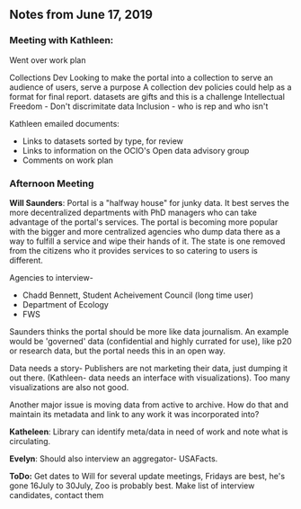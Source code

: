## Notes from June 17, 2019

### Meeting with Kathleen:

Went over work plan

Collections Dev
Looking to make the portal into a collection to serve an audience of users, serve a purpose
A collection dev policies could help as a format for final report.
datasets are gifts and this is a challenge
Intellectual Freedom - Don't discrimitate data
Inclusion - who is rep and who isn't

Kathleen emailed documents:
- Links to datasets sorted by type, for review
- Links to information on the OCIO's Open data advisory group
- Comments on work plan

### Afternoon Meeting

**Will Saunders**: Portal is a "halfway house" for junky data.  It best serves the more decentralized departments with PhD managers who can take advantage of the portal's services.  The portal is becoming more popular with the bigger and more centralized agencies who dump data there as a way to fulfill a service and wipe their hands of it.  The state is one removed from the citizens who it provides services to so catering to users is different.

Agencies to interview- 
- Chadd Bennett, Student Acheivement Council (long time user)
- Department of Ecology
- FWS

Saunders thinks the portal should be more like data journalism.  An example would be 'governed' data (confidential and highly currated for use), like p20 or research data, but the portal needs this in an open way.

Data needs a story- Publishers are not marketing their data, just dumping it out there.  (Kathleen- data needs an interface  with visualizations). Too many visualizations are also not good.

Another major issue is moving data from active to archive.  How do that and maintain its metadata and link to any work it was incorporated into?  


**Katheleen**: Library can identify meta/data in need of work and note what is circulating.


**Evelyn**: Should also interview an aggregator- USAFacts.


**ToDo:**
Get dates to Will for several update meetings, Fridays are best, he's gone 16July to 30July, Zoo is probably best.
Make list of interview candidates, contact them

